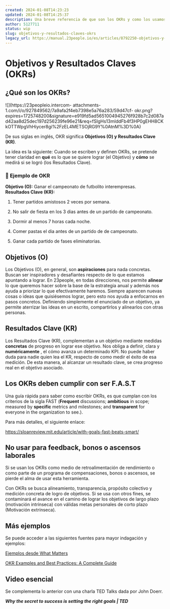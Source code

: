 ```yaml
---
created: 2024-01-08T14:23:23
updated: 2024-01-08T14:25:37
description: Una breve referencia de que son los OKRs y como los usamos en 23people.
author: 5127711
status: wip
slug: objetivos-y-resultados-claves-okrs
legacy_url: https://manual.23people.io/es/articles/8792250-objetivos-y-resultados-claves-okrs
---
```


# Objetivos y Resultados Claves (OKRs)

## ¿Qué son los OKRs?

![](https://23peopleio.intercom-
attachments-1.com/i/o/927849562/7a9afa2f4eb7398e5a76a283/59d47cf-
okr.png?expires=1725748200&signature=e919fd5ad5651004945276f928b7c2d087ad42aa8d25dec197d256239fe96e21&req=fSIgHs13mIddFb4f3HP0gEHH8CKkOTTWpgVhHiycer8gi%2FzEL4METSOjRG9Y%0AtnM%3D%0A)

De sus siglas en inglés, OKR significa **Objetivos (O) y Resultados Clave
(KR)**.

La idea es la siguiente: Cuando se escriben y definen OKRs, se pretende tener
claridad en **qué** es lo que se quiere lograr (el Objetivo) y **cómo** se
medirá si se logró (los Resultados Clave).

### 📘 Ejemplo de OKR

**Objetivo (O):** Ganar el campeonato de futbolito interempresas.  
**Resultados Clave (KR):**

  1. Tener partidos amistosos 2 veces por semana.

  2. No salir de fiesta en los 3 dias antes de un partido de campeonato.

  3. Dormir al menos 7 horas cada noche.

  4. Comer pastas el dia antes de un partido de de campeonato.

  5. Ganar cada partido de fases eliminatorias.

## Objetivos (O)

Los Objetivos (O), en general, son **aspiraciones** para nada concretas.
Buscan ser inspiradores y desafiantes respecto de lo que estamos apuntando a
lograr. En 23people, en todas direcciones, nos permite **alinear** lo que
queremos hacer sobre la base de la estrategia anual y además nos ayuda a
priorizar lo que efectivamente haremos. Siempre aparecen nuevas cosas o ideas
que quisiésemos lograr, pero esto nos ayuda a enfocarnos en pasos concretos.
Definiendo simplemente el enunciado de un objetivo, ya permite aterrizar las
ideas en un escrito, compartirlos y alinearlos con otras personas.

## Resultados Clave (KR)

Los Resultados Clave (KR), complementan a un objetivo mediante medidas
**concretas** de progreso en lograr ese objetivo. Nos obliga a definir, clara
y **numéricamente** , el cómo avanza un determinado KPI. No puede haber duda
para nadie quien lea el KR, respecto de como medir el éxito de esa medición.
De esta manera, al alcanzar un resultado clave, se crea progreso real en el
objetivo asociado.

## Los OKRs deben cumplir con ser F.A.S.T

Una guía rápida para saber como escribir OKRs, es que cumplan con los
criterios de la sigla FAST (**Frequent** discussions; **ambitious** in scope;
measured by **specific** metrics and milestones; and **transparent** for
everyone in the organization to see.).

Para más detalles, el siguiente enlace:

<https://sloanreview.mit.edu/article/with-goals-fast-beats-smart/>

## No usar para feedback, bonos o ascensos laborales

Si se usan los OKRs como medio de retroalimentación de rendimiento o como
parte de un programa de compensaciones, bonos o ascensos, se pierde el alma de
usar esta herramienta.

Con OKRs se busca alineamiento, transparencia, propósito colectivo y medición
concreta de logro de objetivos. Si se usa con otros fines, se contaminará el
avance en el camino de lograr los objetivos de largo plazo (motivación
intrínseca) con válidas metas personales de corto plazo (Motivación
extrínseca).

## Más ejemplos

Se puede acceder a las siguientes fuentes para mayor indagación y ejemplos:

[Ejemplos desde What Matters](https://www.whatmatters.com/get-examples)

[OKR Examples and Best Practices: A Complete
Guide](https://primalogik.com/blog/okr-examples-best-practices/)

## Video esencial

Se complementa lo anterior con una charla TED Talks dada por John Doerr.

**_Why the secret to success is setting the right goals | TED_**

  
​


